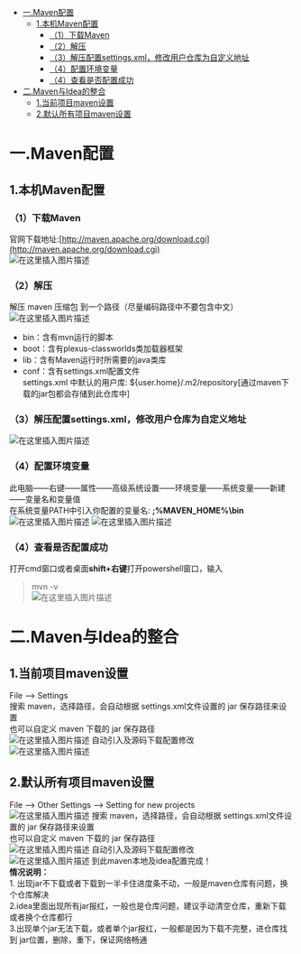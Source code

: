 ﻿* [一\.Maven配置](#%E4%B8%80maven%E9%85%8D%E7%BD%AE)
  * [1\.本机Maven配置](#1%E6%9C%AC%E6%9C%BAmaven%E9%85%8D%E7%BD%AE)
    * [（1）下载Maven](#1%E4%B8%8B%E8%BD%BDmaven)
    * [（2）解压](#2%E8%A7%A3%E5%8E%8B)
    * [（3）解压配置settings\.xml，修改用户仓库为自定义地址](#3%E8%A7%A3%E5%8E%8B%E9%85%8D%E7%BD%AEsettingsxml%E4%BF%AE%E6%94%B9%E7%94%A8%E6%88%B7%E4%BB%93%E5%BA%93%E4%B8%BA%E8%87%AA%E5%AE%9A%E4%B9%89%E5%9C%B0%E5%9D%80)
    * [（4）配置环境变量](#4%E9%85%8D%E7%BD%AE%E7%8E%AF%E5%A2%83%E5%8F%98%E9%87%8F)
    * [（4）查看是否配置成功](#4%E6%9F%A5%E7%9C%8B%E6%98%AF%E5%90%A6%E9%85%8D%E7%BD%AE%E6%88%90%E5%8A%9F)
* [二\.Maven与Idea的整合](#%E4%BA%8Cmaven%E4%B8%8Eidea%E7%9A%84%E6%95%B4%E5%90%88)
  * [1\.当前项目maven设置](#1%E5%BD%93%E5%89%8D%E9%A1%B9%E7%9B%AEmaven%E8%AE%BE%E7%BD%AE)
  * [2\.默认所有项目maven设置](#2%E9%BB%98%E8%AE%A4%E6%89%80%E6%9C%89%E9%A1%B9%E7%9B%AEmaven%E8%AE%BE%E7%BD%AE)
# 一.Maven配置
## 1.本机Maven配置
### （1）下载Maven
官网下载地址:[http://maven.apache.org/download.cgi](http://maven.apache.org/download.cgi)  
![在这里插入图片描述](https://img-blog.csdnimg.cn/20191106150508926.png?x-oss-process=image/watermark,type_ZmFuZ3poZW5naGVpdGk,shadow_10,text_aHR0cHM6Ly9ibG9nLmNzZG4ubmV0L2xpaG9uZ2RvdQ==,size_16,color_FFFFFF,t_70)
### （2）解压
解压 maven 压缩包 到一个路径（尽量编码路径中不要包含中文）  
![在这里插入图片描述](https://img-blog.csdnimg.cn/20191106150907690.png?x-oss-process=image/watermark,type_ZmFuZ3poZW5naGVpdGk,shadow_10,text_aHR0cHM6Ly9ibG9nLmNzZG4ubmV0L2xpaG9uZ2RvdQ==,size_16,color_FFFFFF,t_70)
* bin：含有mvn运行的脚本  
* boot：含有plexus-classworlds类加载器框架  
* lib：含有Maven运行时所需要的java类库  
* conf：含有settings.xml配置文件  
 settings.xml 中默认的用户库: ${user.home}/.m2/repository[通过maven下载的jar包都会存储到此仓库中]    
### （3）解压配置settings.xml，修改用户仓库为自定义地址
 ![在这里插入图片描述](https://img-blog.csdnimg.cn/20191106151309717.png)
### （4）配置环境变量
此电脑——右键——属性——高级系统设置——环境变量——系统变量——新建——变量名和变量值  
在系统变量PATH中引入你配置的变量名: **;%MAVEN_HOME%\bin**
![在这里插入图片描述](https://img-blog.csdnimg.cn/20191106151742765.png?x-oss-process=image/watermark,type_ZmFuZ3poZW5naGVpdGk,shadow_10,text_aHR0cHM6Ly9ibG9nLmNzZG4ubmV0L2xpaG9uZ2RvdQ==,size_16,color_FFFFFF,t_70)
![在这里插入图片描述](https://img-blog.csdnimg.cn/20191106152015804.png)
### （4）查看是否配置成功
打开cmd窗口或者桌面**shift+右键**打开powershell窗口，输入  
> mvn -v  
![在这里插入图片描述](https://img-blog.csdnimg.cn/20191106152726185.png)
# 二.Maven与Idea的整合
## 1.当前项目maven设置
File --> Settings  
搜索 maven，选择路径，会自动根据 settings.xml文件设置的 jar 保存路径来设置  
也可以自定义 maven 下载的 jar 保存路径  
![在这里插入图片描述](https://img-blog.csdnimg.cn/20191106153839613.png?x-oss-process=image/watermark,type_ZmFuZ3poZW5naGVpdGk,shadow_10,text_aHR0cHM6Ly9ibG9nLmNzZG4ubmV0L2xpaG9uZ2RvdQ==,size_16,color_FFFFFF,t_70)
自动引入及源码下载配置修改  
![在这里插入图片描述](https://img-blog.csdnimg.cn/20191106154503205.png?x-oss-process=image/watermark,type_ZmFuZ3poZW5naGVpdGk,shadow_10,text_aHR0cHM6Ly9ibG9nLmNzZG4ubmV0L2xpaG9uZ2RvdQ==,size_16,color_FFFFFF,t_70)
## 2.默认所有项目maven设置
File --> Other Settings --> Setting for new projects  
![在这里插入图片描述](https://img-blog.csdnimg.cn/20191106154645377.png?x-oss-process=image/watermark,type_ZmFuZ3poZW5naGVpdGk,shadow_10,text_aHR0cHM6Ly9ibG9nLmNzZG4ubmV0L2xpaG9uZ2RvdQ==,size_16,color_FFFFFF,t_70)
搜索 maven，选择路径，会自动根据 settings.xml文件设置的 jar 保存路径来设置  
也可以自定义 maven 下载的 jar 保存路径  
![在这里插入图片描述](https://img-blog.csdnimg.cn/20191106153839613.png?x-oss-process=image/watermark,type_ZmFuZ3poZW5naGVpdGk,shadow_10,text_aHR0cHM6Ly9ibG9nLmNzZG4ubmV0L2xpaG9uZ2RvdQ==,size_16,color_FFFFFF,t_70)
自动引入及源码下载配置修改  
![在这里插入图片描述](https://img-blog.csdnimg.cn/20191106154503205.png?x-oss-process=image/watermark,type_ZmFuZ3poZW5naGVpdGk,shadow_10,text_aHR0cHM6Ly9ibG9nLmNzZG4ubmV0L2xpaG9uZ2RvdQ==,size_16,color_FFFFFF,t_70)
到此maven本地及idea配置完成！  
**情况说明：**  
    1. 出现jar不下载或者下载到一半卡住进度条不动，一般是maven仓库有问题，换个仓库解决  
    2.idea里面出现所有jar报红，一般也是仓库问题，建议手动清空仓库，重新下载或者换个仓库都行  
    3.出现单个jar无法下载，或者单个jar报红，一般都是因为下载不完整，进仓库找到 jar位置，删除，重下，保证网络畅通
